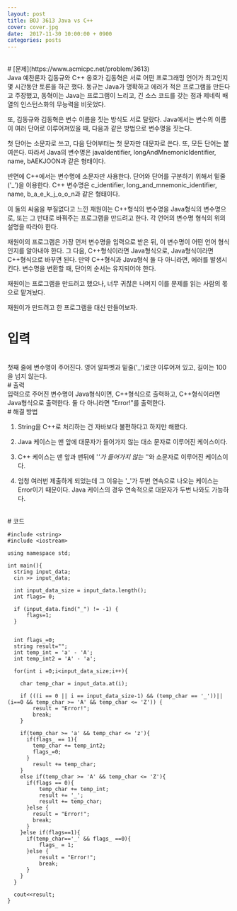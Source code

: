 ```yaml
---
layout: post
title: BOJ 3613 Java vs C++
cover: cover.jpg
date:  2017-11-30 10:00:00 + 0900
categories: posts
---
```

<br>
# [문제](https://www.acmicpc.net/problem/3613)

<br>
Java 예찬론자 김동규와 C++ 옹호가 김동혁은 서로 어떤 프로그래밍 언어가 최고인지 몇 시간동안 토론을 하곤 했다. 동규는 Java가 명확하고 에러가 적은 프로그램을 만든다고 주장했고, 동혁이는 Java는 프로그램이 느리고, 긴 소스 코드를 갖는 점과 제네릭 배열의 인스턴스화의 무능력을 비웃었다.

또, 김동규와 김동혁은 변수 이름을 짓는 방식도 서로 달랐다. Java에서는 변수의 이름이 여러 단어로 이루어져있을 때, 다음과 같은 방법으로 변수명을 짓는다. 

첫 단어는 소문자로 쓰고, 다음 단어부터는 첫 문자만 대문자로 쓴다. 또, 모든 단어는 붙여쓴다. 따라서 Java의 변수명은 javaIdentifier, longAndMnemonicIdentifier, name, bAEKJOON과 같은 형태이다.

반면에 C++에서는 변수명에 소문자만 사용한다. 단어와 단어를 구분하기 위해서 밑줄('_')을 이용한다. C++ 변수명은 c_identifier, long_and_mnemonic_identifier, name, b_a_e_k_j_o_o_n과 같은 형태이다.

이 둘의 싸움을 부질없다고 느낀 재원이는 C++형식의 변수명을 Java형식의 변수명으로, 또는 그 반대로 바꿔주는 프로그램을 만드려고 한다. 각 언어의 변수명 형식의 위의 설명을 따라야 한다.

재원이의 프로그램은 가장 먼저 변수명을 입력으로 받은 뒤, 이 변수명이 어떤 언어 형식인지를 알아내야 한다. 그 다음, C++형식이라면 Java형식으로, Java형식이라면 C++형식으로 바꾸면 된다. 만약 C++형식과 Java형식 둘 다 아니라면, 에러를 발생시킨다. 변수명을 변환할 때, 단어의 순서는 유지되어야 한다.

재원이는 프로그램을 만드려고 했으나, 너무 귀찮은 나머지 이를 문제를 읽는 사람의 몫으로 맡겨놨다.

재원이가 만드려고 한 프로그램을 대신 만들어보자.
<br>
# 입력
<br>
첫째 줄에 변수명이 주어진다. 영어 알파벳과 밑줄('_')로만 이루어져 있고, 길이는 100을 넘지 않는다.
<br>
# 출력
<br>
입력으로 주어진 변수명이 Java형식이면, C++형식으로 출력하고, C++형식이라면 Java형식으로 출력한다. 둘 다 아니라면 "Error!"를 출력한다.
<br>
# 해결 방법
<br>

1. String을 C++로 처리하는 건 자바보다 불편하다고 하지만 해봤다.

2. Java 케이스는 맨 앞에 대문자가 들어가지 않는 대소 문자로 이루어진 케이스이다.

3. C++ 케이스는 맨 앞과 맨뒤에 '_'가 들어가지 않는 '_'와 소문자로 이루어진 케이스이다. 

4. 엄청 여러번 제출하게 되었는데 그 이유는 '_'가 두번 연속으로 나오는 케이스는 Error이기 때문이다. Java 케이스의 경우 연속적으로 대문자가 두번 나와도 가능하다.
  

<br>
# 코드
<br>

	#include <string>
	#include <iostream>
	
	using namespace std;
	
	int main(){
	  string input_data;
	  cin >> input_data;
	
	  int input_data_size = input_data.length();
	  int flags= 0;
	
	  if (input_data.find("_") != -1) {
	      flags=1;
	  }
	
	
	  int flags_=0;
	  string result="";
	  int temp_int = 'a' - 'A';
	  int temp_int2 = 'A' - 'a';
	
	  for(int i =0;i<input_data_size;i++){
	
	    char temp_char = input_data.at(i);
	
		if (((i == 0 || i == input_data_size-1) && (temp_char == '_'))|| (i==0 && temp_char >= 'A' && temp_char <= 'Z')) {
			result = "Error!";
			break;
		}
		
	    if(temp_char >= 'a' && temp_char <= 'z'){
	      if(flags_ == 1){
	        temp_char += temp_int2;
	        flags_=0;
	      }
	        result += temp_char;
	    }
	    else if(temp_char >= 'A' && temp_char <= 'Z'){
	      if(flags == 0){
			  temp_char += temp_int;
			  result += '_';
			  result += temp_char;
	      }else {
			result = "Error!";
	        break;
	      }
	    }else if(flags==1){
	      if(temp_char=='_' && flags_ ==0){
			  flags_ = 1;
		  }else {
			  result = "Error!";
			  break;
	      }
		}
	  }
	
	  cout<<result;
	}
